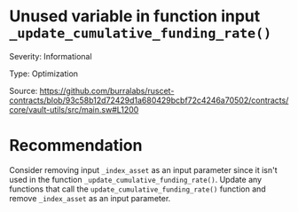 # Unused variable in function input `_update_cumulative_funding_rate()`

Severity: Informational

Type: Optimization

Source: https://github.com/burralabs/ruscet-contracts/blob/93c58b12d72429d1a680429bcbf72c4246a70502/contracts/core/vault-utils/src/main.sw#L1200

# Recommendation
Consider removing input `_index_asset` as an input parameter since it isn't used in the function `_update_cumulative_funding_rate()`. Update any functions that call the `update_cumulative_funding_rate()` function and remove `_index_asset` as an input parameter.


